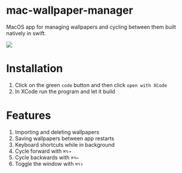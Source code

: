 # mac-wallpaper-manager
MacOS app for managing wallpapers and cycling between them built natively in swift.

![](https://media.giphy.com/media/v1.Y2lkPTc5MGI3NjExb3N3NnB4dmVndm1memU0M3NrZ3p1enNvNjY3d3YxbGhteDNzM2x5biZlcD12MV9pbnRlcm5hbF9naWZfYnlfaWQmY3Q9Zw/B7lgGA75HGcKVYvmWt/giphy.gif)
# Installation
1. Click on the green `code` button and then click `open with XCode`
2. In XCode run the program and let it build
# Features
1. Importing and deleting wallpapers
2. Saving wallpapers between app restarts
3. Keyboard shortcuts while in background
4. Cycle forward with `⌘⌥→`
5. Cycle backwards with `⌘⌥←`
6. Toggle the window with `⌘⌥↑`
